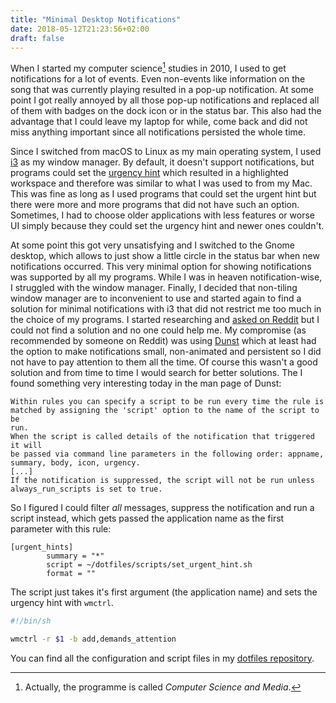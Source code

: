 ```yaml
---
title: "Minimal Desktop Notifications"
date: 2018-05-12T21:23:56+02:00
draft: false
---
```


When I started my computer science[^1] studies in 2010, I used to get
notifications for a lot of events.
Even non-events like information on the song that was currently playing
resulted in a pop-up notification.
At some point I got really annoyed by all those pop-up notifications and
replaced all of them with badges on the dock icon or in the status bar.
This also had the advantage that I could leave my laptop for while, come back
and did not miss anything important since all notifications persisted the whole
time.

Since I switched from macOS to Linux as my main operating system, I used
[i3](https://i3wm.org/) as my window manager.
By default, it doesn't support notifications, but programs could set the
[urgency hint](https://tronche.com/gui/x/icccm/sec-4.html#s-4.1.2.4) which
resulted in a highlighted workspace and therefore was similar to what I was used
to from my Mac.
This was fine as long as I used programs that could set the urgent hint but
there were more and more programs that did not have such an option.
Sometimes, I had to choose older applications with less features or worse UI
simply because they could set the urgency hint and newer ones couldn't.

At some point this got very unsatisfying and I switched to the Gnome desktop,
which allows to just show a little circle in the status bar when new
notifications occurred.
This very minimal option for showing notifications was supported by all my
programs.
While I was in heaven notification-wise, I struggled with the window manager.
Finally, I decided that non-tiling window manager are to inconvenient to use and
started again to find a solution for minimal notifications with i3 that did not
restrict me too much in the choice of my programs.
I started researching and [asked on
Reddit](https://www.reddit.com/r/i3wm/comments/7egp8x/minimal_notifications/)
but I could not find a solution and no one could help me.
My compromise (as recommended by someone on Reddit) was using
[Dunst](https://github.com/dunst-project/dunst) which at least had the option to
make notifications small, non-animated and persistent so I did not have to pay
attention to them all the time.
Of course this wasn't a good solution and from time to time I would search for
better solutions.
The I found something very interesting today in the man page
of Dunst:

```plaintext
Within rules you can specify a script to be run every time the rule is
matched by assigning the 'script' option to the name of the script to be
run.
When the script is called details of the notification that triggered it will
be passed via command line parameters in the following order: appname,
summary, body, icon, urgency.
[...]
If the notification is suppressed, the script will not be run unless
always_run_scripts is set to true.
```

So I figured I could filter *all* messages, suppress the notification and run a
script instead, which gets passed the application name as the first parameter
with this rule:

```plaintext
[urgent_hints]
        summary = "*"
        script = ~/dotfiles/scripts/set_urgent_hint.sh
        format = ""
```

The script just takes it's first argument (the application name) and sets the
urgency hint with `wmctrl`.

```sh
#!/bin/sh

wmctrl -r $1 -b add,demands_attention
```

You can find all the configuration and script files in my [dotfiles
repository](https://github.com/NicolaiRuckel/dotfiles).

[^1]: Actually, the programme is called *Computer Science and Media*.
